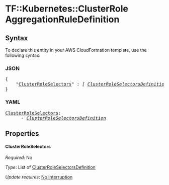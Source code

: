 # TF::Kubernetes::ClusterRole AggregationRuleDefinition

## Syntax

To declare this entity in your AWS CloudFormation template, use the following syntax:

### JSON

<pre>
{
    "<a href="#clusterroleselectors" title="ClusterRoleSelectors">ClusterRoleSelectors</a>" : <i>[ <a href="clusterroleselectorsdefinition.md">ClusterRoleSelectorsDefinition</a>, ... ]</i>
}
</pre>

### YAML

<pre>
<a href="#clusterroleselectors" title="ClusterRoleSelectors">ClusterRoleSelectors</a>: <i>
      - <a href="clusterroleselectorsdefinition.md">ClusterRoleSelectorsDefinition</a></i>
</pre>

## Properties

#### ClusterRoleSelectors

_Required_: No

_Type_: List of <a href="clusterroleselectorsdefinition.md">ClusterRoleSelectorsDefinition</a>

_Update requires_: [No interruption](https://docs.aws.amazon.com/AWSCloudFormation/latest/UserGuide/using-cfn-updating-stacks-update-behaviors.html#update-no-interrupt)

